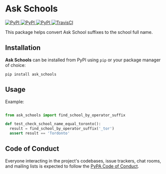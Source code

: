 # Ask Schools

[
![PyPI](https://img.shields.io/pypi/v/ask_schools.svg)
![PyPI](https://img.shields.io/pypi/pyversions/ask_schools.svg)
![PyPI](https://img.shields.io/github/license/guinslym/ask_schools.svg)
](https://pypi.org/project/ask_schools/)
[![TravisCI](https://travis-ci.org/guinslym/ask_schools.svg?branch=master)](https://travis-ci.org/guinslym/ask_schools)


This package helps convert Ask School suffixes to the school full name.


## Installation

**Ask Schools** can be installed from PyPI using `pip` or your package manager of choice:

```
pip install ask_schools
```

## Usage


Example:

```python

from ask_schools import find_school_by_operator_suffix

def test_check_school_name_equal_toronto():
  result = find_school_by_operator_suffix('_tor')
  assert result == 'Tordonto'
```

## Code of Conduct

Everyone interacting in the project's codebases, issue trackers, chat rooms, and mailing lists is expected to follow the [PyPA Code of Conduct](https://www.pypa.io/en/latest/code-of-conduct/).
